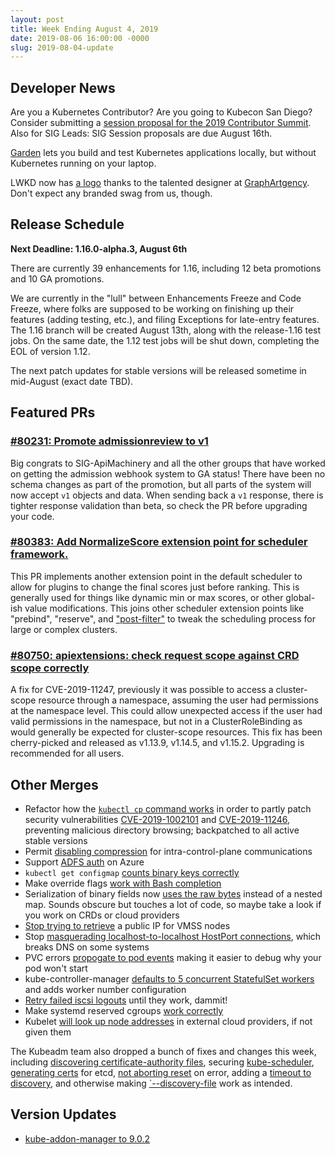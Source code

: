 ```yaml
---
layout: post
title: Week Ending August 4, 2019
date: 2019-08-06 16:00:00 -0000
slug: 2019-08-04-update
---
```


## Developer News

Are you a Kubernetes Contributor?  Are you going to Kubecon San Diego?  Consider submitting
a [session proposal for the 2019 Contributor Summit](https://forms.gle/L9a1FMrXspVuJCUs7).  Also for SIG Leads: SIG Session proposals are due August 16th.

[Garden](https://github.com/garden-io/garden) lets you build and test Kubernetes applications locally,
but without Kubernetes running on your laptop.

LWKD now has [a logo](https://lwkd.info/images/logo.png) thanks to the talented designer at [GraphArtgency](https://www.graphartgency.com/).  Don't expect any branded swag from us, though.

## Release Schedule

**Next Deadline: 1.16.0-alpha.3, August 6th**

There are currently 39 enhancements for 1.16, including 12 beta promotions and 10 GA promotions.

We are currently in the "lull" between Enhancements Freeze and Code Freeze, where folks are supposed to be working on finishing up their features (adding testing, etc.), and filing Exceptions for late-entry features.  The 1.16 branch will be created August 13th, along with the release-1.16 test jobs.  On the same date, the 1.12 test jobs will be shut down, completing the EOL of version 1.12.

The next patch updates for stable versions will be released sometime in mid-August (exact date TBD).

## Featured PRs

### [#80231: Promote admissionreview to v1](https://github.com/kubernetes/kubernetes/pull/80231)

Big congrats to SIG-ApiMachinery and all the other groups that have worked on getting the admission webhook system to GA status! There have been no schema changes as part of the promotion, but all parts of the system will now accept `v1` objects and data. When sending back a `v1` response, there is tighter response validation than beta, so check the PR before upgrading your code.

### [#80383: Add NormalizeScore extension point for scheduler framework.](https://github.com/kubernetes/kubernetes/pull/80383)

This PR implements another extension point in the default scheduler to allow for plugins to change the final scores just before ranking. This is generally used for things like dynamic min or max scores, or other global-ish value modifications. This joins other scheduler extension points like "prebind", "reserve", and ["post-filter"](https://github.com/kubernetes/kubernetes/pull/78097) to tweak the scheduling process for large or complex clusters.

### [#80750: apiextensions: check request scope against CRD scope correctly](https://github.com/kubernetes/kubernetes/pull/80750)

A fix for CVE-2019-11247, previously it was possible to access a cluster-scope resource through a namespace, assuming the user had permissions at the namespace level. This could allow unexpected access if the user had valid permissions in the namespace, but not in a ClusterRoleBinding as would generally be expected for cluster-scope resources. This fix has been cherry-picked and released as v1.13.9, v1.14.5, and v1.15.2. Upgrading is recommended for all users.

## Other Merges

* Refactor how the [`kubectl cp` command works](https://github.com/kubernetes/kubernetes/pull/80436) in order to partly patch security vulnerabilities [CVE-2019-1002101](https://nvd.nist.gov/vuln/detail/CVE-2019-1002101) and [CVE-2019-11246](https://access.redhat.com/security/cve/cve-2019-11246), preventing malicious directory browsing;  backpatched to all active stable versions
* Permit [disabling compression](https://github.com/kubernetes/kubernetes/pull/80919) for intra-control-plane communications
* Support [ADFS auth](https://github.com/kubernetes/kubernetes/pull/80841) on Azure
* `kubectl get configmap` [counts binary keys correctly](https://github.com/kubernetes/kubernetes/pull/80827)
* Make override flags [work with Bash completion](https://github.com/kubernetes/kubernetes/pull/80802)
* Serialization of binary fields now [uses the raw bytes](https://github.com/kubernetes/kubernetes/pull/80730) instead of a nested map.  Sounds obscure but touches a lot of code, so maybe take a look if you work on CRDs or cloud providers
* [Stop trying to retrieve](https://github.com/kubernetes/kubernetes/pull/80703) a public IP for VMSS nodes
* Stop [masquerading localhost-to-localhost HostPort connections](https://github.com/kubernetes/kubernetes/pull/80591), which breaks DNS on some systems
* PVC errors [propogate to pod events](https://github.com/kubernetes/kubernetes/pull/80369) making it easier to debug why your pod won't start
* kube-controller-manager [defaults to 5 concurrent StatefulSet workers](https://github.com/kubernetes/kubernetes/pull/79169) and adds worker number configuration
* [Retry failed iscsi logouts](https://github.com/kubernetes/kubernetes/pull/78941) until they work, dammit!
* Make systemd reserved cgroups [work correctly](https://github.com/kubernetes/kubernetes/pull/78793)
* Kubelet [will look up node addresses](https://github.com/kubernetes/kubernetes/pull/75229) in external cloud providers, if not given them

The Kubeadm team also dropped a bunch of fixes and changes this week, including [discovering certificate-authority files](https://github.com/kubernetes/kubernetes/pull/80966), securing [kube-scheduler](https://github.com/kubernetes/kubernetes/pull/80951), [generating certs](https://github.com/kubernetes/kubernetes/pull/80867) for etcd, [not aborting reset](https://github.com/kubernetes/kubernetes/pull/80862) on error, adding a [timeout to discovery](https://github.com/kubernetes/kubernetes/pull/80804), and otherwise making [`--discovery-file](https://github.com/kubernetes/kubernetes/pull/80675) work as intended.

## Version Updates

* [kube-addon-manager to 9.0.2](https://github.com/kubernetes/kubernetes/pull/80861)
